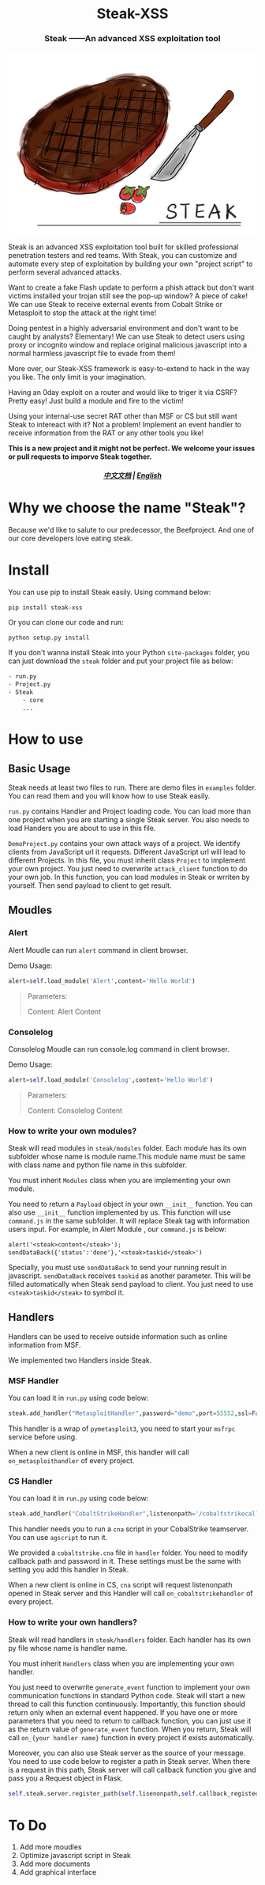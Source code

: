
<h1 align="center" >Steak-XSS</h1>

<h3 align="center" >Steak ——An advanced XSS exploitation tool</h3>
<div align=center>
<img src="https://raw.githubusercontent.com/LoveSteak/Steak/master/logo.jpg"/>
</div>

Steak is an advanced XSS exploitation tool built for skilled professional penetration testers and red teams. With Steak, you can customize and automate every step of exploitation by building your own "project script" to perform several advanced attacks. 

Want to create a fake Flash update to perform a phish attack but don't want victims installed your trojan still see the pop-up window? A piece of cake! We can use Steak to receive external events from Cobalt Strike or Metasploit to stop the attack at the right time!

Doing pentest in a highly adversarial environment and don't want to be caught by analysts? Elementary!  We can use Steak to detect users using proxy or incognito window and replace original malicious javascript into a normal harmless javascript file to evade from them!

More over, our Steak-XSS framework is easy-to-extend to hack in the way you like. The only limit is your imagination.

Having an 0day exploit on a router and would like to triger it via CSRF? Pretty easy! Just build a module and fire to the victim! 

Using your internal-use secret RAT other than MSF or CS but still want Steak to intereact with it? Not a problem! Implement an event handler to receive information from the RAT or any other tools you like!

**This is a new project and it might not be perfect. We welcome your issues or pull requests to imporve Steak together.**

<h5 align="center" ><a href="README-zh.md">中文文档</a> | <a href="README.md">English</a></h5>

# Why we choose the name "Steak"?

Because we'd like to salute to our predecessor, the Beefproject. And one of our core developers love eating steak.

# Install

You can use pip to install Steak easily. Using command below:

```
pip install steak-xss
```

Or you can clone our code and run:

```
python setup.py install
```

If you don't wanna install Steak into your Python `site-packages` folder, you can just download the `steak` folder and put your project file as below:

```
- run.py
- Project.py
- Steak
	- core
	...
```

# How to use

## Basic Usage

Steak needs at least two files to run. There are demo files in `examples` folder. You can read them and you will know how to use Steak easily.

`run.py` contains Handler and Project loading code. You can load more than one project when you are starting a single Steak server. You also needs to load Handers you are about to use in this file.

``DemoProject.py`` contains your own attack ways of a project. We identify clients from JavaScript url it requests. Different JavaScript url will lead to different Projects. In this file, you must inherit class ``Project`` to implement your own project. You just need to overwrite `attack_client` function to do your own job. In this function, you can load modules in Steak or wrriten by yourself. Then send payload to client to get result.

## Moudles

### Alert

Alert Moudle can run `alert` command in client browser.

Demo Usage:

```python
alert=self.load_module('Alert',content='Hello World')
```

> Parameters:
>
> Content: Alert Content

### Consolelog

Consolelog Moudle can run console.log command in client browser.

Demo Usage:

```python
alert=self.load_module('Consolelog',content='Hello World')
```

> Parameters:
>
> Content: Consolelog Content

### How to write your own modules?

Steak will read modules in `steak/modules` folder. Each module has its own subfolder whose name is module name.This module name must be same with class name and python file name in this subfolder.

You must inherit `Modules` class when you are implementing your own module.

You need to return a `Payload` object in your own ``__init__`` function. You can also use  ``__init__`` function implemented by us. This function will use `command.js` in the same subfolder. It will replace Steak tag with information users input. For example, in Alert Module , our `command.js` is below:

```
alert('<steak>content</steak>');
sendDataBack({'status':'done'},'<steak>taskid</steak>')
```

Specially, you must use `sendDataBack` to send your running result in javascript. `sendDataBack` receives `taskid` as another parameter. This will be filled automatically when Steak send payload to client. You just need to use `<steak>taskid</steak>` to symbol it.

## Handlers

Handlers can be used to receive outside information such as online information from MSF.

We implemented two Handlers inside Steak.

### MSF Handler

You can load it in `run.py` using code below:

```python
steak.add_handler("MetasploitHandler",password="demo",port=55552,ssl=False)
```

This handler is a wrap of `pymetasploit3`, you need to start your `msfrpc` service before using.

When a new client is online in MSF, this handler will call `on_metasploithandler` of every project.

### CS Handler

You can load it in `run.py` using code below:

```python
steak.add_handler("CobaltStrikeHandler",listenonpath='/cobaltstrikecallback',password='demo')
```

This handler needs you to run a `cna` script in your CobalStrike teamserver. You can use `agscript` to run it.

We provided a `cobaltstrike.cna` file in `handler` folder. You need to modify callback path and password in it. These settings must be the same with setting you add this handler in Steak.

When a new client is online in CS, `cna` script will request listenonpath opened in Steak server and this Handler will call `on_cobaltstrikehandler` of every project.

### How to write your own handlers?

Steak will read handlers in `steak/handlers` folder. Each handler has its own py file whose name is handler name. 

You must inherit `Handlers` class when you are implementing your own handler.

You just need to overwrite `generate_event` function to implement your own communication functions in standard Python code. Steak will start a new thread to call this function continuously. Importantly, this function should return only when an external event happened. If you have one or more parameters that you need to return to callback function, you can just use it as the return value of `generate_event` function. When you return, Steak will call `on_{your handler name}` function in every project if exists automatically.

Moreover, you can also use Steak server as the source of your message. You need to use code below to register a path in Steak server. When there is a request in this path, Steak server will call callback function you give and pass you a Request object in Flask.

```python
self.steak.server.register_path(self.lisenonpath,self.callback_registedpath)
```

# To Do
1. Add more moudles
2. Optimize javascript script in Steak
3. Add more documents
4. Add graphical interface
